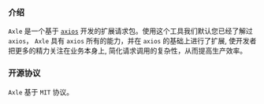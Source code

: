 ### 介绍

`Axle` 是一个基于 [`axios`](https://axios-http.com/) 开发的扩展请求包。使用这个工具我们默认您已经了解过 `axios`，
`Axle` 具有 `axios` 所有的能力，并在 `axios` 的基础上进行了扩展, 使开发者把更多的精力关注在业务本身上, 简化请求调用的复杂性，从而提高生产效率。

### 开源协议

`Axle` 基于 `MIT` 协议。